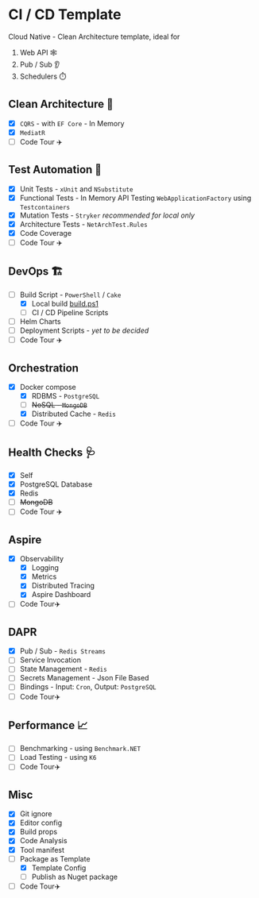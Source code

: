 # CI / CD Template

Cloud Native - Clean Architecture template, ideal for

1. Web API 🕸️
2. Pub / Sub 👂
3. Schedulers ⏱️

## Clean Architecture 🧹

- [x] `CQRS` - with `EF Core` - In Memory
- [x] `MediatR`
- [ ] Code Tour ✈️

## Test Automation 🧪

- [x] Unit Tests - `xUnit` and `NSubstitute`
- [x] Functional Tests - In Memory API Testing `WebApplicationFactory` using `Testcontainers`
- [x] Mutation Tests - `Stryker` *recommended for local only*
- [x] Architecture Tests - `NetArchTest.Rules`
- [x] Code Coverage
- [ ] Code Tour ✈️

## DevOps 🏗️

- [ ] Build Script - `PowerShell` / `Cake`
    - [x] Local build [build.ps1](./build.ps1)
    - [ ] CI / CD Pipeline Scripts
- [ ] Helm Charts
- [ ] Deployment Scripts - *yet to be decided*
- [ ] Code Tour ✈️

## Orchestration

- [x] Docker compose
    - [x] RDBMS - `PostgreSQL`
    - [ ] ~~NoSQL - `MongoDB`~~
    - [x] Distributed Cache - `Redis`
- [ ] Code Tour ✈️

## Health Checks 🩺

- [x] Self
- [x] PostgreSQL Database
- [x] Redis
- [ ] ~~MongoDB~~
- [ ] Code Tour ✈️

## Aspire

- [x] Observability
    - [x] Logging
    - [x] Metrics
    - [x] Distributed Tracing
    - [x] Aspire Dashboard
- [ ] Code Tour✈️

## DAPR

- [x] Pub / Sub - `Redis Streams`
- [ ] Service Invocation
- [ ] State Management - `Redis`
- [ ] Secrets Management - Json File Based
- [ ] Bindings - Input: `Cron`, Output: `PostgreSQL`
- [ ] Code Tour✈️

## Performance 📈

- [ ] Benchmarking - using `Benchmark.NET`
- [ ] Load Testing - using `K6`
- [ ] Code Tour✈️

## Misc

- [x] Git ignore
- [x] Editor config
- [x] Build props
- [x] Code Analysis
- [x] Tool manifest
- [ ] Package as Template
    - [x] Template Config
    - [ ] Publish as Nuget package
- [ ] Code Tour✈️
